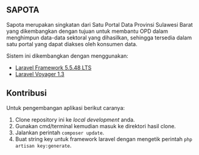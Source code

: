 ## SAPOTA

Sapota merupakan singkatan dari Satu Portal Data Provinsi Sulawesi Barat yang dikembangkan dengan tujuan untuk membantu OPD dalam menghimpun
data-data sektoral yang dihasilkan, sehingga tersedia dalam satu portal yang dapat diakses oleh konsumen data.

Sistem ini dikembangkan dengan menggunakan:
- [Laravel Framework 5.5.48 LTS](https://laravel.com/docs/5.5)
- [Laravel Voyager 1.3](https://voyager.devdojo.com/)

## Kontribusi

Untuk pengembangan aplikasi berikut caranya:
1. Clone repository ini ke *local development* anda.
2. Gunakan cmd/terminal kemudian masuk ke direktori hasil clone.
3. Jalankan perintah `composer update`.
4. Buat string key untuk framework laravel dengan mengetik perintah `php artisan key:generate`.
